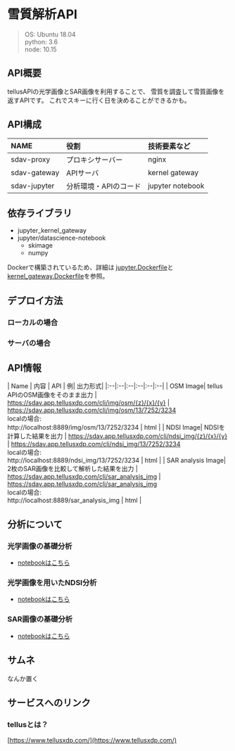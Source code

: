 # 雪質解析API

>OS: Ubuntu 18.04  
>python: 3.6  
>node: 10.15  


## API概要

tellusAPIの光学画像とSAR画像を利用することで、
雪質を調査して雪質画像を返すAPIです。
これでスキーに行く日を決めることができるかも。

## API構成

| NAME | 役割 | 技術要素など |
|:--|:--|:--|
| sdav-proxy| プロキシサーバー | nginx |
| sdav-gateway| APIサーバ | kernel gateway |
| sdav-jupyter| 分析環境・APIのコード | jupyter notebook |


## 依存ライブラリ
* jupyter_kernel_gateway
* jupyter/datascience-notebook
    * skimage
    * numpy

Dockerで構築されているため、詳細は
[jupyter.Dockerfile](https://github.com/tellusxdp/sdav/blob/master/.docker/jupyter.Dockerfile)と[kernel_gateway.Dockerfile](https://github.com/tellusxdp/sdav/blob/master/.docker/kernel_gateway.Dockerfile)を参照。

## デプロイ方法

### ローカルの場合

### サーバの場合

## API情報
| Name | 内容 | API | 例| 出力形式|
|:--|:--|:--|:--|:--|:--|
| OSM Image| tellus APIのOSM画像をそのまま出力 | https://sdav.app.tellusxdp.com/cli/img/osm/{z}/{x}/{y} | https://sdav.app.tellusxdp.com/cli/img/osm/13/7252/3234 <br>localの場合:<br>   http://localhost:8889/img/osm/13/7252/3234  | html |
| NDSI Image| NDSIを計算した結果を出力 | https://sdav.app.tellusxdp.com/cli/ndsi_img/{z}/{x}/{y} | https://sdav.app.tellusxdp.com/cli/ndsi_img/13/7252/3234   <br>localの場合:<br>   http://localhost:8889/ndsi_img/13/7252/3234 | html |
| SAR analysis Image| 2枚のSAR画像を比較して解析した結果を出力 | https://sdav.app.tellusxdp.com/cli/sar_analysis_img | https://sdav.app.tellusxdp.com/cli/sar_analysis_img   <br>localの場合:<br>   http://localhost:8889/sar_analysis_img | html |


## 分析について

### 光学画像の基礎分析

* [notebookはこちら](https://github.com/tellusxdp/sdav/blob/master/notebooks/analysis/%E5%85%89%E5%AD%A6%E7%94%BB%E5%83%8F%E3%81%AE%E5%9F%BA%E7%A4%8E%E5%88%86%E6%9E%90.ipynb)

### 光学画像を用いたNDSI分析

* [notebookはこちら](https://github.com/tellusxdp/sdav/blob/master/notebooks/analysis/%E5%85%89%E5%AD%A6%E7%94%BB%E5%83%8F%E3%82%92%E4%BD%BF%E3%81%84NDSI%E3%82%92%E5%88%86%E6%9E%90.ipynb)

### SAR画像の基礎分析

* [notebookはこちら](https://github.com/tellusxdp/sdav/blob/master/notebooks/analysis/SAR%E7%94%BB%E5%83%8F%E3%81%AE%E5%9F%BA%E7%A4%8E%E5%88%86%E6%9E%90.ipynb)


## サムネ
なんか置く




## サービスへのリンク


### tellusとは？
[https://www.tellusxdp.com/](https://www.tellusxdp.com/)
